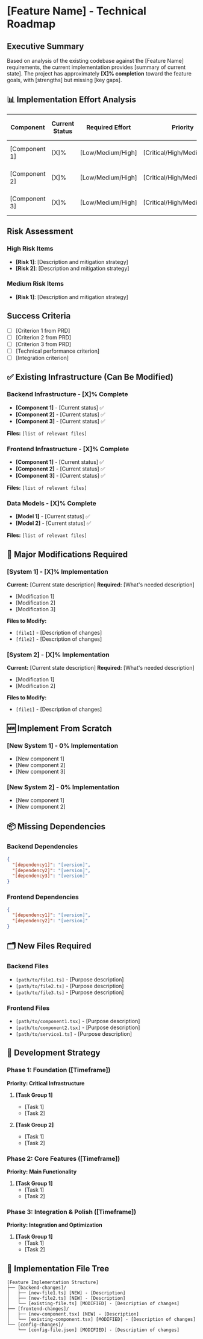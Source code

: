 # [Feature Name] - Technical Roadmap

## Executive Summary

Based on analysis of the existing codebase against the [Feature Name] requirements, the current implementation provides [summary of current state]. The project has approximately **[X]% completion** toward the feature goals, with [strengths] but missing [key gaps].

## 📊 Implementation Effort Analysis

| Component | Current Status | Required Effort | Priority | Dependencies | Story Point Estimate
|-----------|---------------|-----------------|----------|--------------|-----------------|
| [Component 1] | [X]% | [Low/Medium/High] | [Critical/High/Medium/Low] | [List dependencies] | [X] days / hours / minutes |
| [Component 2] | [X]% | [Low/Medium/High] | [Critical/High/Medium/Low] | [List dependencies] | [X] days / hours / minutes |
| [Component 3] | [X]% | [Low/Medium/High] | [Critical/High/Medium/Low] | [List dependencies] | [X] days / hours / minutes |

## Risk Assessment

### High Risk Items
- **[Risk 1]**: [Description and mitigation strategy]
- **[Risk 2]**: [Description and mitigation strategy]

### Medium Risk Items
- **[Risk 1]**: [Description and mitigation strategy]

## Success Criteria

- [ ] [Criterion 1 from PRD]
- [ ] [Criterion 2 from PRD]
- [ ] [Criterion 3 from PRD]
- [ ] [Technical performance criterion]
- [ ] [Integration criterion] 

## ✅ Existing Infrastructure (Can Be Modified)

### Backend Infrastructure - [X]% Complete
- **[Component 1]** - [Current status] ✅
- **[Component 2]** - [Current status] ✅
- **[Component 3]** - [Current status] ✅

**Files:** `[list of relevant files]`

### Frontend Infrastructure - [X]% Complete
- **[Component 1]** - [Current status] ✅
- **[Component 2]** - [Current status] ✅
- **[Component 3]** - [Current status] ✅

**Files:** `[list of relevant files]`

### Data Models - [X]% Complete
- **[Model 1]** - [Current status] ✅
- **[Model 2]** - [Current status] ✅

**Files:** `[list of relevant files]`

## 🔨 Major Modifications Required

### [System 1] - [X]% Implementation
**Current:** [Current state description]
**Required:** [What's needed description]
- [Modification 1]
- [Modification 2]
- [Modification 3]

**Files to Modify:**
- `[file1]` - [Description of changes]
- `[file2]` - [Description of changes]

### [System 2] - [X]% Implementation
**Current:** [Current state description]
**Required:** [What's needed description]
- [Modification 1]
- [Modification 2]

**Files to Modify:**
- `[file1]` - [Description of changes]

## 🆕 Implement From Scratch

### [New System 1] - 0% Implementation
- [New component 1]
- [New component 2]
- [New component 3]

### [New System 2] - 0% Implementation
- [New component 1]
- [New component 2]

## 📦 Missing Dependencies

### Backend Dependencies
```json
{
  "[dependency1]": "[version]",
  "[dependency2]": "[version]",
  "[dependency3]": "[version]"
}
```

### Frontend Dependencies
```json
{
  "[dependency1]": "[version]",
  "[dependency2]": "[version]"
}
```

## 🗂️ New Files Required

### Backend Files
- `[path/to/file1.ts]` - [Purpose description]
- `[path/to/file2.ts]` - [Purpose description]
- `[path/to/file3.ts]` - [Purpose description]

### Frontend Files
- `[path/to/component1.tsx]` - [Purpose description]
- `[path/to/component2.tsx]` - [Purpose description]
- `[path/to/service1.ts]` - [Purpose description]

## 🎯 Development Strategy

### Phase 1: Foundation ([Timeframe])
**Priority: Critical Infrastructure**
1. **[Task Group 1]**
   - [Task 1]
   - [Task 2]
   
2. **[Task Group 2]**
   - [Task 1]
   - [Task 2]

### Phase 2: Core Features ([Timeframe])
**Priority: Main Functionality**
1. **[Task Group 1]**
   - [Task 1]
   - [Task 2]

### Phase 3: Integration & Polish ([Timeframe])
**Priority: Integration and Optimization**
1. **[Task Group 1]**
   - [Task 1]
   - [Task 2]

## 📁 Implementation File Tree

```
[Feature Implementation Structure]
├── [backend-changes]/
│   ├── [new-file1.ts] [NEW] - [Description]
│   ├── [new-file2.ts] [NEW] - [Description]
│   └── [existing-file.ts] [MODIFIED] - [Description of changes]
├── [frontend-changes]/
│   ├── [new-component.tsx] [NEW] - [Description]
│   └── [existing-component.tsx] [MODIFIED] - [Description of changes]
└── [config-changes]/
    └── [config-file.json] [MODIFIED] - [Description of changes]
```
